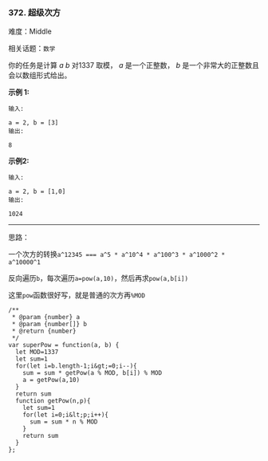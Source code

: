 ### 372. 超级次方

难度：Middle

相关话题：`数学`

你的任务是计算 *a*  *b* 对1337 取模， *a*  是一个正整数， *b*  是一个非常大的正整数且会以数组形式给出。



 **示例 1:** 





```
输入: 

a = 2, b = [3]
输出: 

8

```

 **示例2:** 





```
输入: 

a = 2, b = [1,0]
输出: 

1024
```


-----

思路：

一个次方的转换`a^12345 === a^5 * a^10^4 * a^100^3 * a^1000^2 * a^10000^1`

反向遍历`b`，每次遍历`a=pow(a,10)`，然后再求`pow(a,b[i])`

这里`pow`函数很好写，就是普通的次方再`%MOD`


```
/**
 * @param {number} a
 * @param {number[]} b
 * @return {number}
 */
var superPow = function(a, b) {
  let MOD=1337
  let sum=1
  for(let i=b.length-1;i&gt;=0;i--){
    sum = sum * getPow(a % MOD, b[i]) % MOD
    a = getPow(a,10) 
  }
  return sum
  function getPow(n,p){
    let sum=1
    for(let i=0;i&lt;p;i++){
      sum = sum * n % MOD
    }
    return sum
  }  
};



```
